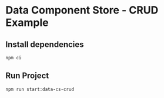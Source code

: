 # Data Component Store - CRUD Example

## Install dependencies

```
npm ci
```

## Run Project

```
npm run start:data-cs-crud
```
